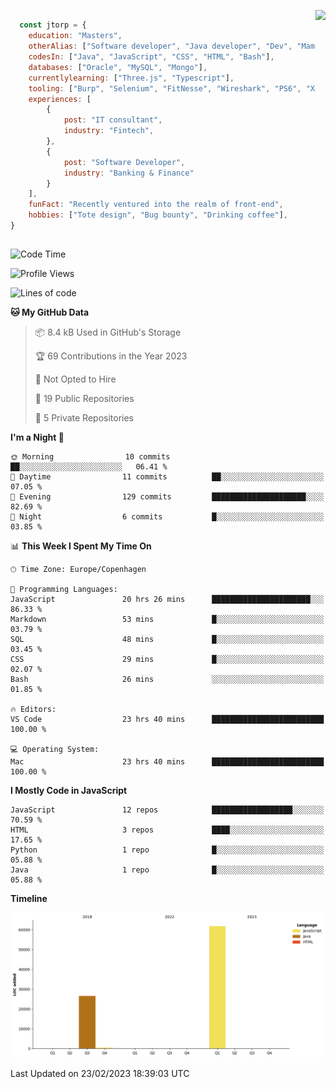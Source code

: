 <p> 
  <img align="right" 
       src="https://media2.giphy.com/media/fAcQ7d1Hnx2XlY6SMe/giphy.webp?cid=ecf05e47a4ikrxauquru0phzjxe4e6rygk4czor1asyzea80&rid=giphy.webp&ct=s" height="150" > 
  </p>
<div align="left">
  
## 
  
```js
  const jtorp = {
    education: "Masters",
    otherAlias: ["Software developer", "Java developer", "Dev", "Mama"],
    codesIn: ["Java", "JavaScript", "CSS", "HTML", "Bash"],
    databases: ["Oracle", "MySQL", "Mongo"],
    currentlylearning: ["Three.js", "Typescript"],
    tooling: ["Burp", "Selenium", "FitNesse", "Wireshark", "PS6", "Xd", "Figma"],
    experiences: [
        {
            post: "IT consultant",
            industry: "Fintech",
        },
        {
            post: "Software Developer",
            industry: "Banking & Finance"
        }
    ],
    funFact: "Recently ventured into the realm of front-end",
    hobbies: ["Tote design", "Bug bounty", "Drinking coffee"],
}
```

##


 <!--START_SECTION:waka-->
![Code Time](http://img.shields.io/badge/Code%20Time-549%20hrs%2029%20mins-blue)

![Profile Views](http://img.shields.io/badge/Profile%20Views-20-blue)

![Lines of code](https://img.shields.io/badge/From%20Hello%20World%20I%27ve%20Written-88.5%20thousand%20lines%20of%20code-blue)

**🐱 My GitHub Data** 

> 📦 8.4 kB Used in GitHub's Storage 
 > 
> 🏆 69 Contributions in the Year 2023
 > 
> 🚫 Not Opted to Hire
 > 
> 📜 19 Public Repositories 
 > 
> 🔑 5 Private Repositories 
 > 
**I'm a Night 🦉** 

```text
🌞 Morning                10 commits          ██░░░░░░░░░░░░░░░░░░░░░░░   06.41 % 
🌆 Daytime                11 commits          ██░░░░░░░░░░░░░░░░░░░░░░░   07.05 % 
🌃 Evening                129 commits         █████████████████████░░░░   82.69 % 
🌙 Night                  6 commits           █░░░░░░░░░░░░░░░░░░░░░░░░   03.85 % 
```


📊 **This Week I Spent My Time On** 

```text
🕑︎ Time Zone: Europe/Copenhagen

💬 Programming Languages: 
JavaScript               20 hrs 26 mins      ██████████████████████░░░   86.33 % 
Markdown                 53 mins             █░░░░░░░░░░░░░░░░░░░░░░░░   03.79 % 
SQL                      48 mins             █░░░░░░░░░░░░░░░░░░░░░░░░   03.45 % 
CSS                      29 mins             █░░░░░░░░░░░░░░░░░░░░░░░░   02.07 % 
Bash                     26 mins             ░░░░░░░░░░░░░░░░░░░░░░░░░   01.85 % 

🔥 Editors: 
VS Code                  23 hrs 40 mins      █████████████████████████   100.00 % 

💻 Operating System: 
Mac                      23 hrs 40 mins      █████████████████████████   100.00 % 
```

**I Mostly Code in JavaScript** 

```text
JavaScript               12 repos            ██████████████████░░░░░░░   70.59 % 
HTML                     3 repos             ████░░░░░░░░░░░░░░░░░░░░░   17.65 % 
Python                   1 repo              █░░░░░░░░░░░░░░░░░░░░░░░░   05.88 % 
Java                     1 repo              █░░░░░░░░░░░░░░░░░░░░░░░░   05.88 % 
```



**Timeline**

![Lines of Code chart](https://raw.githubusercontent.com/jtorp/jtorp/main/assets/bar_graph.png)


 Last Updated on 23/02/2023 18:39:03 UTC
<!--END_SECTION:waka-->
